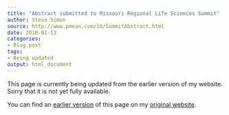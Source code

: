 ```yaml
---
title: "Abstract submitted to Missouri Regional Life Sciences Summit"
author: Steve Simon
source: http://www.pmean.com/10/SummitAbstract.html
date: 2010-02-13
categories:
- Blog post
tags:
- Being updated
output: html_document
---
```


This page is currently being updated from the earlier version of my website. Sorry that it is not yet fully available.

<!---More--->

You can find an [earlier version][sim1] of this page on my [original website][sim2].

[sim1]: http://www.pmean.com/10/SummitAbstract.html
[sim2]: http://www.pmean.com/original_site.html
